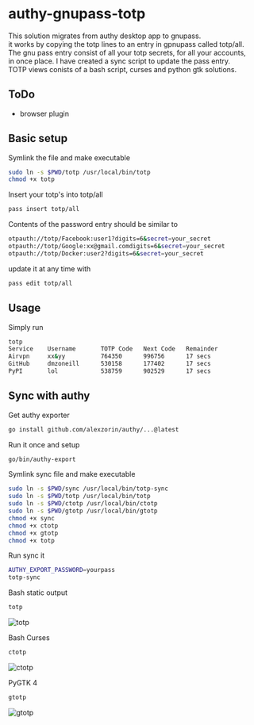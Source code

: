 # authy-gnupass-totp

This solution migrates from authy desktop app to gnupass.\
it works by copying the totp lines to an entry in gpnupass called totp/all.\
The gnu pass entry consist of all your totp secrets, for all your accounts,\
in once place. I have created a sync script to update the pass entry.\
TOTP views conists of a bash script, curses and python gtk solutions.

## ToDo
- browser plugin

## Basic setup
Symlink the file and make executable
```bash
sudo ln -s $PWD/totp /usr/local/bin/totp
chmod +x totp
```

Insert your totp's into totp/all
```bash
pass insert totp/all
```

Contents of the password entry should be similar to
```bash
otpauth://totp/Facebook:user1?digits=6&secret=your_secret
otpauth://totp/Google:xx@gmail.comdigits=6&secret=your_secret
otpauth://totp/Docker:user2?digits=6&secret=your_secret
```
update it at any time with
```bash
pass edit totp/all
```

## Usage
Simply run
```bash
totp
Service    Username       TOTP Code   Next Code   Remainder
Airvpn     xx&yy          764350      996756      17 secs
GitHub     dmzoneill      530158      177402      17 secs
PyPI       lol            538759      902529      17 secs
```

## Sync with authy

Get authy exporter
```bash
go install github.com/alexzorin/authy/...@latest
```
Run it once and setup
```bash
go/bin/authy-export
```

Symlink sync file and make executable
```bash
sudo ln -s $PWD/sync /usr/local/bin/totp-sync
sudo ln -s $PWD/totp /usr/local/bin/totp
sudo ln -s $PWD/ctotp /usr/local/bin/ctotp
sudo ln -s $PWD/gtotp /usr/local/bin/gtotp
chmod +x sync
chmod +x ctotp
chmod +x gtotp
chmod +x totp
```

Run sync it
```bash
AUTHY_EXPORT_PASSWORD=yourpass
totp-sync
```

Bash static output
```bash
totp
```
![totp](https://raw.githubusercontent.com/dmzoneill/pass-totp/main/imgs/totp.png)

Bash Curses
```bash
ctotp
```
![ctotp](https://raw.githubusercontent.com/dmzoneill/pass-totp/main/imgs/ctotp.png)

PyGTK 4
```bash
gtotp
```
![gtotp](https://raw.githubusercontent.com/dmzoneill/pass-totp/main/imgs/gtotp.png)

